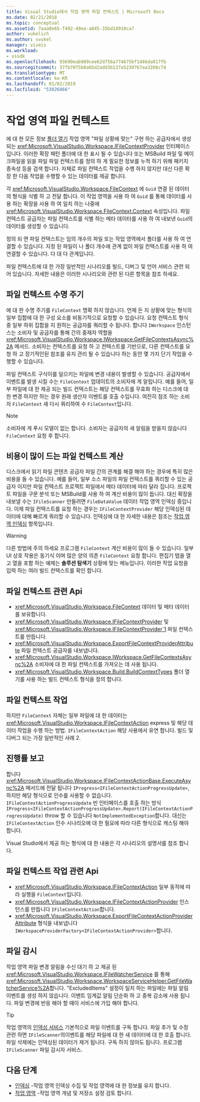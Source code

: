 ```yaml
---
title: Visual Studio에서 작업 영역 파일 컨텍스트 | Microsoft Docs
ms.date: 02/21/2018
ms.topic: conceptual
ms.assetid: 7aaa0e65-f492-49ea-a845-35bd14910ca7
author: vukelich
ms.author: svukel
manager: viveis
ms.workload:
- vssdk
ms.openlocfilehash: 93690eab989cee62d756a774675bf1d46da017fb
ms.sourcegitcommit: 37fb7075b0a65d2add3b137a5230767aa3266c74
ms.translationtype: MT
ms.contentlocale: ko-KR
ms.lasthandoff: 01/02/2019
ms.locfileid: "53826866"
---
```

# <a name="workspace-file-contexts"></a>작업 영역 파일 컨텍스트

에 대 한 모든 정보 [폴더 열기](../ide/develop-code-in-visual-studio-without-projects-or-solutions.md) 작업 영역 "파일 상황에 맞는" 구현 하는 공급자에서 생성 되는 <xref:Microsoft.VisualStudio.Workspace.IFileContextProvider> 인터페이스입니다. 이러한 확장 패턴 폴더에 대 한 표시 될 수 있습니다 또는 MSBuild 파일 및 메이크파일을 읽을 파일 파일 컨텍스트를 정의 하 게 필요한 정보를 누적 하기 위해 패키지 종속성 등을 검색 합니다. 자체로 파일 컨텍스트 작업을 수행 하지 않지만 대신 다른 확장 한 다음 작업을 수행할 수 있는 데이터를 제공 합니다.

각 <xref:Microsoft.VisualStudio.Workspace.FileContext> 에 `Guid` 연결 된 데이터의 형식을 식별 하 고 전달 합니다. 이 작업 영역을 사용 하 여 `Guid` 를 통해 데이터를 사용 하는 확장을 사용 하 여 일치 하는 나중에 <xref:Microsoft.VisualStudio.Workspace.FileContext.Context> 속성입니다. 파일 컨텍스트 공급자는 파일 컨텍스트를 식별 하는 메타 데이터를 사용 하 여 내보낸 `Guid`의데이터를 생성할 수 있습니다.

정의 되 면 파일 컨텍스트는 임의 개수의 파일 또는 작업 영역에서 폴더를 사용 하 여 연결할 수 있습니다. 지정 된 파일이 나 폴더 개수에 관계 없이 파일 컨텍스트를 사용 하 여 연결할 수 있습니다. 다 대 다 관계입니다.

파일 컨텍스트에 대 한 가장 일반적인 시나리오를 빌드, 디버그 및 언어 서비스 관련 되어 있습니다. 자세한 내용은 이러한 시나리오와 관련 된 다른 항목을 참조 하세요.

## <a name="file-context-lifecycle"></a>파일 컨텍스트 수명 주기

에 대 한 수명 주기를 `FileContext` 명확 하지 않습니다. 언제 든 지 상황에 맞는 형식의 일부 집합에 대 한 구성 요소를 비동기적으로 요청할 수 있습니다. 요청 컨텍스트 형식 중 일부 하위 집합을 지 원하는 공급자를 쿼리할 수 됩니다. 합니다 `IWorkspace` 인스턴스는 소비자 및 공급자를 통해 간의 중재자 역할을 <xref:Microsoft.VisualStudio.Workspace.IWorkspace.GetFileContextsAsync%2A> 메서드. 소비자는 컨텍스트를 요청 하 고 컨텍스트를 기반으로, 다른 컨텍스트를 요청 하 고 장기적인된 참조를 유지 관리 될 수 있습니다 하는 동안 몇 가지 단기 작업을 수행할 수 있습니다. 

파일 컨텍스트 구식이를 일으키는 파일에 변경 내용이 발생할 수 있습니다. 공급자에서 이벤트를 발생 시킬 수는 `FileContext` 업데이트의 소비자에 게 알립니다. 예를 들어, 일부 파일에 대 한 제공 되는 빌드 컨텍스트는 해당 컨텍스트를 무효화 하는 디스크에 대 한 변경 하지만 하는 경우 원래 생산자 이벤트를 호출 수입니다. 여전히 참조 하는 소비자 `FileContext` 새 다시 쿼리하여 수 `FileContext`입니다.

>[!NOTE]
>소비자에 게 푸시 모델이 없는 합니다. 소비자는 공급자의 새 알림을 받을지 않습니다 `FileContext` 요청 후 합니다.

## <a name="expensive-file-context-computations"></a>비용이 많이 드는 파일 컨텍스트 계산

디스크에서 읽기 파일 콘텐츠 공급자 파일 간의 관계를 해결 해야 하는 경우에 특히 많은 비용을 들 수 있습니다. 예를 들어, 일부 소스 파일의 파일 컨텍스트를 쿼리할 수 있는 공급자 이지만 파일 컨텍스트 프로젝트 파일에서 메타 데이터에 따라 달라 집니다. 프로젝트 파일을 구문 분석 또는 MSBuild를 사용 하 여 계산 비용이 많이 듭니다. 대신 확장을 내보낼 수는 `IFileScanner` 만들려면 `FileDataValue` 데이터 작업 영역 인덱싱 중입니다. 이제 파일 컨텍스트를 요청 하는 경우는 `IFileContextProvider` 해당 인덱싱된 데이터에 대해 빠르게 쿼리할 수 있습니다. 인덱싱에 대 한 자세한 내용은 참조는 [작업 영역 인덱싱](workspace-indexing.md) 항목입니다.

>[!WARNING]
>다른 방법에 주의 하세요 프로그램 `FileContext` 계산 비용이 많이 들 수 있습니다. 일부 UI 상호 작용은 동기식 이며 많은 양의 의존 `FileContext` 요청 합니다. 편집기 탭을 열고 열을 포함 하는 예제는 **솔루션 탐색기** 상황에 맞는 메뉴입니다. 이러한 작업 요청을 입력 하는 여러 빌드 컨텍스트를 확인 합니다.

## <a name="file-context-related-apis"></a>파일 컨텍스트 관련 Api

- <xref:Microsoft.VisualStudio.Workspace.FileContext> 데이터 및 메타 데이터를 보유합니다.
- <xref:Microsoft.VisualStudio.Workspace.IFileContextProvider> 및 <xref:Microsoft.VisualStudio.Workspace.IFileContextProvider`1> 파일 컨텍스트를 만듭니다.
- <xref:Microsoft.VisualStudio.Workspace.ExportFileContextProviderAttribute> 파일 컨텍스트 공급자를 내보냅니다.
- <xref:Microsoft.VisualStudio.Workspace.IWorkspace.GetFileContextsAsync%2A> 소비자에 대 한 파일 컨텍스트를 가져오는 데 사용 됩니다.
- <xref:Microsoft.VisualStudio.Workspace.Build.BuildContextTypes> 폴더 열기를 사용 하는 빌드 컨텍스트 형식을 정의 합니다.

## <a name="file-context-actions"></a>파일 컨텍스트 작업

하지만 `FileContext` 자체는 일부 파일에 대 한 데이터는 <xref:Microsoft.VisualStudio.Workspace.IFileContextAction> express 및 해당 데이터 작업을 수행 하는 방법. `IFileContextAction` 해당 사용에서 유연 합니다. 빌드 및 디버그 되는 가장 일반적인 사례 2.

## <a name="reporting-progress"></a>진행률 보고

합니다 <xref:Microsoft.VisualStudio.Workspace.IFileContextActionBase.ExecuteAsync%2A> 메서드에 전달 됩니다 `IProgress<IFileContextActionProgressUpdate>`, 하지만 해당 형식으로 인수를 사용할 수 없습니다. `IFileContextActionProgressUpdate` 빈 인터페이스를 호출 하는 방식 `IProgress<IFileContextActionProgressUpdate>.Report(IFileContextActionProgressUpdate)` throw 할 수 있습니다 `NotImplementedException`합니다. 대신는 `IFileContextAction` 인수 시나리오에 대 한 필요에 따라 다른 형식으로 캐스팅 해야 합니다.

Visual Studio에서 제공 하는 형식에 대 한 내용은 각 시나리오의 설명서를 참조 합니다.

## <a name="file-context-action-related-apis"></a>파일 컨텍스트 작업 관련 Api

- <xref:Microsoft.VisualStudio.Workspace.IFileContextAction> 일부 동작에 따라 실행을 `FileContext`입니다.
- <xref:Microsoft.VisualStudio.Workspace.IFileContextActionProvider> 인스턴스를 만듭니다 `IFileContextAction`합니다.
- <xref:Microsoft.VisualStudio.Workspace.ExportFileContextActionProviderAttribute> 형식을 내보냅니다 `IWorkspaceProviderFactory<IFileContextActionProvider>`합니다.

## <a name="file-watching"></a>파일 감시

작업 영역 파일 변경 알림을 수신 대기 하 고 제공 된 <xref:Microsoft.VisualStudio.Workspace.IFileWatcherService> 를 통해 <xref:Microsoft.VisualStudio.Workspace.WorkspaceServiceHelper.GetFileWatcherService%2A>합니다. "ExcludedItems" 설정이 일치 하는 파일에는 파일 알림 이벤트를 생성 하지 않습니다. 이벤트 임계값 알림 단순화 하 고 중복 감소에 사용 됩니다. 파일 변경에 반응 해야 할 때이 서비스에 가입 해야 합니다.

>[!TIP]
>작업 영역의 [인덱싱 서비스](workspace-indexing.md) 기본적으로 파일 이벤트를 구독 합니다. 파일 추가 및 수정 관련 하면 `IFileScanner`의이벤트를 해당 파일에 대 한 새 데이터에 대 한 호출 합니다. 파일 삭제에는 인덱싱된 데이터가 제거 됩니다. 구독 하지 않아도 됩니다. 프로그램 `IFileScanner` 파일 감시자 서비스.

## <a name="next-steps"></a>다음 단계

* [인덱싱](workspace-indexing.md) -작업 영역 인덱싱 수집 및 작업 영역에 대 한 정보를 유지 합니다.
* [작업 영역](workspaces.md) -작업 영역 개념 및 저장소 설정 검토 합니다.
